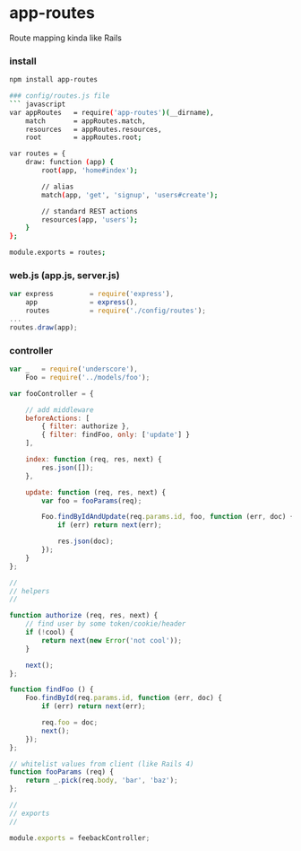 app-routes
==========

Route mapping kinda like Rails

### install
``` bash
npm install app-routes

### config/routes.js file
``` javascript
var appRoutes   = require('app-routes')(__dirname),
    match       = appRoutes.match,
    resources   = appRoutes.resources,
    root        = appRoutes.root;

var routes = {
    draw: function (app) {
        root(app, 'home#index');

        // alias
        match(app, 'get', 'signup', 'users#create');

        // standard REST actions
        resources(app, 'users');
    }
};

module.exports = routes;
```

### web.js (app.js, server.js)
``` javascript
var express         = require('express'),
    app             = express(),
    routes          = require('./config/routes');
...
routes.draw(app);
```

### controller
``` javascript
var _   = require('underscore'),
    Foo = require('../models/foo');

var fooController = {

    // add middleware
    beforeActions: [
        { filter: authorize },
        { filter: findFoo, only: ['update'] }
    ],

    index: function (req, res, next) {
        res.json([]);
    },

    update: function (req, res, next) {
        var foo = fooParams(req);

        Foo.findByIdAndUpdate(req.params.id, foo, function (err, doc) {
            if (err) return next(err);

            res.json(doc);
        });
    }
};

//
// helpers
//

function authorize (req, res, next) {
    // find user by some token/cookie/header
    if (!cool) {
        return next(new Error('not cool'));
    }

    next();
};

function findFoo () {
    Foo.findById(req.params.id, function (err, doc) {
        if (err) return next(err);

        req.foo = doc;
        next();
    });
};

// whitelist values from client (like Rails 4)
function fooParams (req) {
    return _.pick(req.body, 'bar', 'baz');
};

//
// exports
//

module.exports = feebackController;
